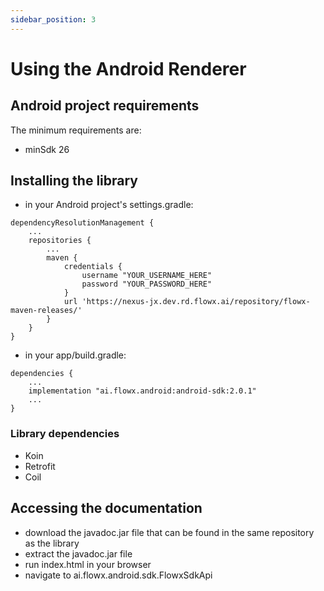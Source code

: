 ```yaml
---
sidebar_position: 3
---
```


# Using the Android Renderer

## Android project requirements

The minimum requirements are:

* minSdk 26

## Installing the library

- in your Android project's settings.gradle:
```
dependencyResolutionManagement {
    ...
    repositories {
        ...
        maven {
            credentials {
                username "YOUR_USERNAME_HERE"
                password "YOUR_PASSWORD_HERE"
            }
            url 'https://nexus-jx.dev.rd.flowx.ai/repository/flowx-maven-releases/'
        }
    }
}
```
- in your app/build.gradle: 
```
dependencies {
    ...
    implementation "ai.flowx.android:android-sdk:2.0.1"
    ...
}
```

### Library dependencies

* Koin
* Retrofit
* Coil

## Accessing the documentation

- download the javadoc.jar file that can be found in the same repository as the library
- extract the javadoc.jar file
- run index.html in your browser
- navigate to ai.flowx.android.sdk.FlowxSdkApi

